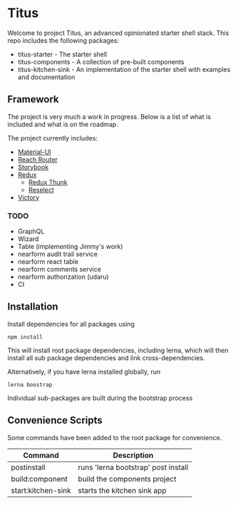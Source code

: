 # Titus

Welcome to project Titus, an advanced opinionated starter shell stack. This repo includes the following packages:

- titus-starter - The starter shell
- titus-components - A collection of pre-built components
- titus-kitchen-sink - An implementation of the starter shell with examples and documentation

## Framework

The project is very much a work in progress. Below is a list of what is included and what is on the roadmap.

The project currently includes:

- [Material-UI](https://material-ui.com/)
- [Reach Router](https://reach.tech/router)
- [Storybook](https://storybook.js.org/)
- [Redux](https://redux.js.org/)
  - [Redux Thunk](https://github.com/reduxjs/redux-thunk)
  - [Reselect](https://github.com/reduxjs/reselect)
- [Victory](https://formidable.com/open-source/victory/docs/)

### TODO

- GraphQL
- Wizard
- Table (implementing Jimmy's work)
- nearform audit trail service
- nearform react table
- nearform comments service
- nearform authorization (udaru)
- CI

## Installation

Install dependencies for all packages using

```
npm install
```

This will install root package dependencies, including lerna, which will then install all sub package dependencies and link cross-dependencies.

Alternatively, if you have lerna installed globally, run

```
lerna boostrap
```

Individual sub-packages are built during the bootstrap process

## Convenience Scripts

Some commands have been added to the root package for convenience.

| Command            | Description                         |
| ------------------ | ----------------------------------- |
| postinstall        | runs 'lerna bootstrap' post install |
| build:component    | build the components project        |
| start:kitchen-sink | starts the kitchen sink app         |
